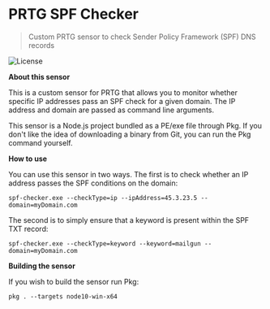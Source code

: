 # PRTG SPF Checker
> Custom PRTG sensor to check Sender Policy Framework (SPF) DNS records

![License](http://img.shields.io/:license-mit-blue.svg?style=flat-square)

**About this sensor**

This is a custom sensor for PRTG that allows you to monitor whether specific IP addresses pass an SPF check for a given domain. The IP address and domain are passed as command line arguments.

This sensor is a Node.js project bundled as a PE/exe file through Pkg. If you don't like the idea of downloading a binary from Git, you can run the Pkg command yourself. 

**How to use**

You can use this sensor in two ways. The first is to check whether an IP address passes the SPF conditions on the domain:

``` spf-checker.exe --checkType=ip --ipAddress=45.3.23.5 --domain=myDomain.com ```

The second is to simply ensure that a keyword is present within the SPF TXT record:

``` spf-checker.exe --checkType=keyword --keyword=mailgun --domain=myDomain.com ```

**Building the sensor**

If you wish to build the sensor run Pkg:

``` pkg . --targets node10-win-x64 ```
